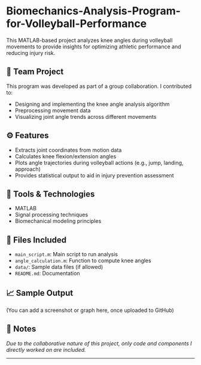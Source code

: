 # Biomechanics-Analysis-Program-for-Volleyball-Performance

This MATLAB-based project analyzes knee angles during volleyball movements to provide insights for optimizing athletic performance and reducing injury risk.

## 👥 Team Project

This program was developed as part of a group collaboration. I contributed to:
- Designing and implementing the knee angle analysis algorithm
- Preprocessing movement data
- Visualizing joint angle trends across different movements

## ⚙️ Features

- Extracts joint coordinates from motion data
- Calculates knee flexion/extension angles
- Plots angle trajectories during volleyball actions (e.g., jump, landing, approach)
- Provides statistical output to aid in injury prevention assessment

## 🧪 Tools & Technologies

- MATLAB
- Signal processing techniques
- Biomechanical modeling principles

## 📁 Files Included

- `main_script.m`: Main script to run analysis
- `angle_calculation.m`: Function to compute knee angles
- `data/`: Sample data files (if allowed)
- `README.md`: Documentation

## 📈 Sample Output

(You can add a screenshot or graph here, once uploaded to GitHub)

## 📝 Notes

*Due to the collaborative nature of this project, only code and components I directly worked on are included.*

---

